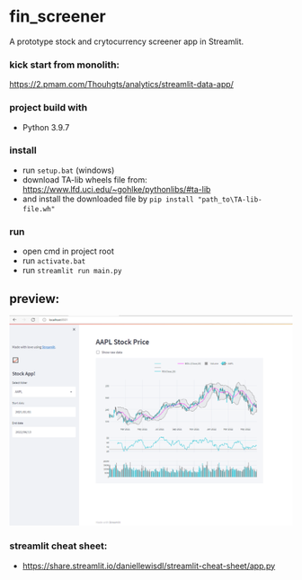 # fin_screener
A prototype stock and crytocurrency screener app in Streamlit.

### kick start from monolith:
https://2.pmam.com/Thouhgts/analytics/streamlit-data-app/

### project build with
 * Python 3.9.7

### install
 * run `setup.bat` (windows)
 * download TA-lib wheels file from: https://www.lfd.uci.edu/~gohlke/pythonlibs/#ta-lib
 * and install the downloaded file by ```pip install "path_to\TA-lib-file.wh"```

### run
 * open cmd in project root
 * run `activate.bat`
 * run `streamlit run main.py`

## preview:
![img.png](img.png)

### streamlit  cheat sheet:
* https://share.streamlit.io/daniellewisdl/streamlit-cheat-sheet/app.py

